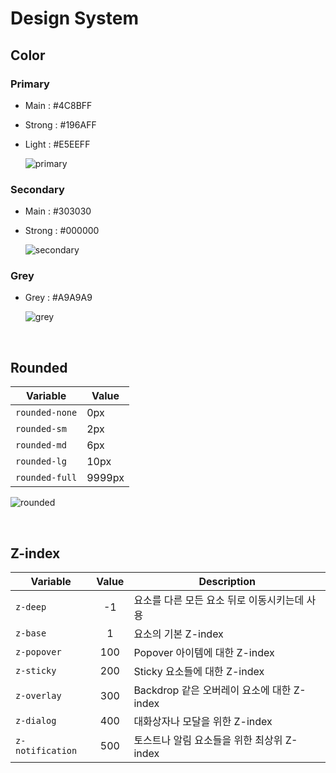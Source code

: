 # Design System

## Color

### Primary

- Main : #4C8BFF
- Strong : #196AFF
- Light : #E5EEFF

  ![primary](https://github.com/Team94/DesignSystem-StoryBook/assets/136573728/10ed533c-ae2a-452b-af99-f8791f553a4f)

### Secondary

- Main : #303030
- Strong : #000000

  ![secondary](https://github.com/Team94/DesignSystem-StoryBook/assets/136573728/10ee2da2-524c-4ae7-b7c6-2aa90f1fffcf)

### Grey

- Grey : #A9A9A9

  ![grey](https://github.com/Team94/DesignSystem-StoryBook/assets/136573728/4b375fb4-72d1-49f7-b447-ba77c3f6ecbc)

<br />

## Rounded

| Variable       | Value  |
| -------------- | ------ |
| `rounded-none` | 0px    |
| `rounded-sm`   | 2px    |
| `rounded-md`   | 6px    |
| `rounded-lg`   | 10px   |
| `rounded-full` | 9999px |

![rounded](https://github.com/Team94/DesignSystem-StoryBook/assets/136573728/d6d114ce-a07b-478e-b85c-7dc7bfdf831a)

<br />

## Z-index

| Variable         | Value | Description                                  |
| ---------------- | :---: | -------------------------------------------- |
| `z-deep`         |  -1   | 요소를 다른 모든 요소 뒤로 이동시키는데 사용 |
| `z-base`         |   1   | 요소의 기본 Z-index                          |
| `z-popover`      |  100  | Popover 아이템에 대한 Z-index                |
| `z-sticky`       |  200  | Sticky 요소들에 대한 Z-index                 |
| `z-overlay`      |  300  | Backdrop 같은 오버레이 요소에 대한 Z-index   |
| `z-dialog`       |  400  | 대화상자나 모달을 위한 Z-index               |
| `z-notification` |  500  | 토스트나 알림 요소들을 위한 최상위 Z-index   |
